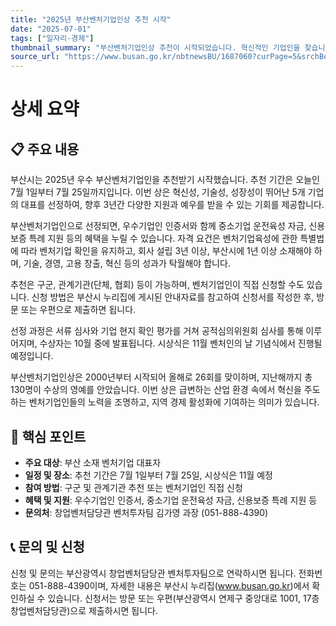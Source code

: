 ```yaml
---
title: "2025년 부산벤처기업인상 추천 시작"
date: "2025-07-01"
tags: ["일자리·경제"]
thumbnail_summary: "부산벤처기업인상 추천이 시작되었습니다. 혁신적인 기업인을 찾습니다!"
source_url: "https://www.busan.go.kr/nbtnewsBU/1687060?curPage=5&srchBeginDt=&srchEndDt=&srchKey=&srchText="
---
```


# 상세 요약

## 📋 주요 내용
부산시는 2025년 우수 부산벤처기업인을 추천받기 시작했습니다. 추천 기간은 오늘인 7월 1일부터 7월 25일까지입니다. 이번 상은 혁신성, 기술성, 성장성이 뛰어난 5개 기업의 대표를 선정하여, 향후 3년간 다양한 지원과 예우를 받을 수 있는 기회를 제공합니다.

부산벤처기업인으로 선정되면, 우수기업인 인증서와 함께 중소기업 운전육성 자금, 신용보증 특례 지원 등의 혜택을 누릴 수 있습니다. 자격 요건은 벤처기업육성에 관한 특별법에 따라 벤처기업 확인을 유지하고, 회사 설립 3년 이상, 부산시에 1년 이상 소재해야 하며, 기술, 경영, 고용 창출, 혁신 등의 성과가 탁월해야 합니다.

추천은 구군, 관계기관(단체, 협회) 등이 가능하며, 벤처기업인이 직접 신청할 수도 있습니다. 신청 방법은 부산시 누리집에 게시된 안내자료를 참고하여 신청서를 작성한 후, 방문 또는 우편으로 제출하면 됩니다.

선정 과정은 서류 심사와 기업 현지 확인 평가를 거쳐 공적심의위원회 심사를 통해 이루어지며, 수상자는 10월 중에 발표됩니다. 시상식은 11월 벤처인의 날 기념식에서 진행될 예정입니다.

부산벤처기업인상은 2000년부터 시작되어 올해로 26회를 맞이하며, 지난해까지 총 130명이 수상의 영예를 안았습니다. 이번 상은 급변하는 산업 환경 속에서 혁신을 주도하는 벤처기업인들의 노력을 조명하고, 지역 경제 활성화에 기여하는 의미가 있습니다.

## 🎯 핵심 포인트
- **주요 대상**: 부산 소재 벤처기업 대표자
- **일정 및 장소**: 추천 기간은 7월 1일부터 7월 25일, 시상식은 11월 예정
- **참여 방법**: 구군 및 관계기관 추천 또는 벤처기업인 직접 신청
- **혜택 및 지원**: 우수기업인 인증서, 중소기업 운전육성 자금, 신용보증 특례 지원 등
- **문의처**: 창업벤처담당관 벤처투자팀 김가영 과장 (051-888-4390)

## 📞 문의 및 신청
신청 및 문의는 부산광역시 창업벤처담당관 벤처투자팀으로 연락하시면 됩니다. 전화번호는 051-888-4390이며, 자세한 내용은 부산시 누리집(www.busan.go.kr)에서 확인하실 수 있습니다. 신청서는 방문 또는 우편(부산광역시 연제구 중앙대로 1001, 17층 창업벤처담당관)으로 제출하시면 됩니다.